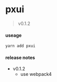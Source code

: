 # pxui

> v0.1.2

#### useage

```sh
yarn add pxui

```

#### release notes

- v0.1.2
  - use webpack4
